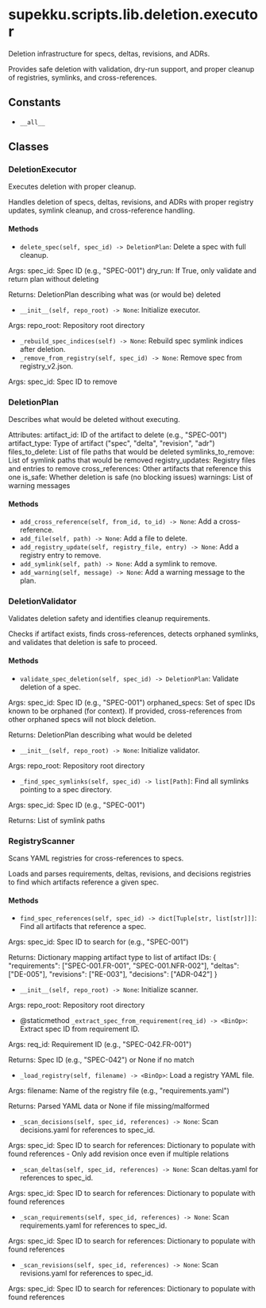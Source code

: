 # supekku.scripts.lib.deletion.executor

Deletion infrastructure for specs, deltas, revisions, and ADRs.

Provides safe deletion with validation, dry-run support, and proper cleanup
of registries, symlinks, and cross-references.

## Constants

- `__all__`

## Classes

### DeletionExecutor

Executes deletion with proper cleanup.

Handles deletion of specs, deltas, revisions, and ADRs with proper
registry updates, symlink cleanup, and cross-reference handling.

#### Methods

- `delete_spec(self, spec_id) -> DeletionPlan`: Delete a spec with full cleanup.

Args:
    spec_id: Spec ID (e.g., "SPEC-001")
    dry_run: If True, only validate and return plan without deleting

Returns:
    DeletionPlan describing what was (or would be) deleted
- `__init__(self, repo_root) -> None`: Initialize executor.

Args:
    repo_root: Repository root directory
- `_rebuild_spec_indices(self) -> None`: Rebuild spec symlink indices after deletion.
- `_remove_from_registry(self, spec_id) -> None`: Remove spec from registry_v2.json.

Args:
    spec_id: Spec ID to remove

### DeletionPlan

Describes what would be deleted without executing.

Attributes:
    artifact_id: ID of the artifact to delete (e.g., "SPEC-001")
    artifact_type: Type of artifact ("spec", "delta", "revision", "adr")
    files_to_delete: List of file paths that would be deleted
    symlinks_to_remove: List of symlink paths that would be removed
    registry_updates: Registry files and entries to remove
    cross_references: Other artifacts that reference this one
    is_safe: Whether deletion is safe (no blocking issues)
    warnings: List of warning messages

#### Methods

- `add_cross_reference(self, from_id, to_id) -> None`: Add a cross-reference.
- `add_file(self, path) -> None`: Add a file to delete.
- `add_registry_update(self, registry_file, entry) -> None`: Add a registry entry to remove.
- `add_symlink(self, path) -> None`: Add a symlink to remove.
- `add_warning(self, message) -> None`: Add a warning message to the plan.

### DeletionValidator

Validates deletion safety and identifies cleanup requirements.

Checks if artifact exists, finds cross-references, detects orphaned
symlinks, and validates that deletion is safe to proceed.

#### Methods

- `validate_spec_deletion(self, spec_id) -> DeletionPlan`: Validate deletion of a spec.

Args:
    spec_id: Spec ID (e.g., "SPEC-001")
    orphaned_specs: Set of spec IDs known to be orphaned (for context).
                   If provided, cross-references from other orphaned specs
                   will not block deletion.

Returns:
    DeletionPlan describing what would be deleted
- `__init__(self, repo_root) -> None`: Initialize validator.

Args:
    repo_root: Repository root directory
- `_find_spec_symlinks(self, spec_id) -> list[Path]`: Find all symlinks pointing to a spec directory.

Args:
    spec_id: Spec ID (e.g., "SPEC-001")

Returns:
    List of symlink paths

### RegistryScanner

Scans YAML registries for cross-references to specs.

Loads and parses requirements, deltas, revisions, and decisions registries
to find which artifacts reference a given spec.

#### Methods

- `find_spec_references(self, spec_id) -> dict[Tuple[str, list[str]]]`: Find all artifacts that reference a spec.

Args:
    spec_id: Spec ID to search for (e.g., "SPEC-001")

Returns:
    Dictionary mapping artifact type to list of artifact IDs:
    {
      "requirements": ["SPEC-001.FR-001", "SPEC-001.NFR-002"],
      "deltas": ["DE-005"],
      "revisions": ["RE-003"],
      "decisions": ["ADR-042"]
    }
- `__init__(self, repo_root) -> None`: Initialize scanner.

Args:
    repo_root: Repository root directory
- @staticmethod `_extract_spec_from_requirement(req_id) -> <BinOp>`: Extract spec ID from requirement ID.

Args:
    req_id: Requirement ID (e.g., "SPEC-042.FR-001")

Returns:
    Spec ID (e.g., "SPEC-042") or None if no match
- `_load_registry(self, filename) -> <BinOp>`: Load a registry YAML file.

Args:
    filename: Name of the registry file (e.g., "requirements.yaml")

Returns:
    Parsed YAML data or None if file missing/malformed
- `_scan_decisions(self, spec_id, references) -> None`: Scan decisions.yaml for references to spec_id.

Args:
    spec_id: Spec ID to search for
    references: Dictionary to populate with found references - Only add revision once even if multiple relations
- `_scan_deltas(self, spec_id, references) -> None`: Scan deltas.yaml for references to spec_id.

Args:
    spec_id: Spec ID to search for
    references: Dictionary to populate with found references
- `_scan_requirements(self, spec_id, references) -> None`: Scan requirements.yaml for references to spec_id.

Args:
    spec_id: Spec ID to search for
    references: Dictionary to populate with found references
- `_scan_revisions(self, spec_id, references) -> None`: Scan revisions.yaml for references to spec_id.

Args:
    spec_id: Spec ID to search for
    references: Dictionary to populate with found references
